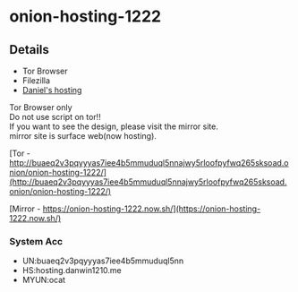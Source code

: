 # onion-hosting-1222

## Details

- Tor Browser
- Filezilla
- [Daniel's hosting](http://dhosting4okcs22v.onion/index.php)

Tor Browser only<br>
Do not use script on tor!!<br>
If you want to see the design, please visit the mirror site.<br>
mirror site is surface web(now hosting).

[Tor - http://buaeq2v3pqyyyas7iee4b5mmuduql5nnajwy5rloofpyfwq265sksoad.onion/onion-hosting-1222/](http://buaeq2v3pqyyyas7iee4b5mmuduql5nnajwy5rloofpyfwq265sksoad.onion/onion-hosting-1222/)<br>

[Mirror - https://onion-hosting-1222.now.sh/](https://onion-hosting-1222.now.sh/)

### System Acc

- UN:buaeq2v3pqyyyas7iee4b5mmuduql5nn
- HS:hosting.danwin1210.me
- MYUN:ocat